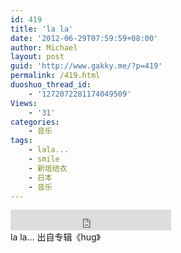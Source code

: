 ```yaml
---
id: 419
title: 'la la'
date: '2012-06-29T07:59:59+08:00'
author: Michael
layout: post
guid: 'http://www.gakky.me/?p=419'
permalink: /419.html
duoshuo_thread_id:
    - '1272072281174049509'
Views:
    - '31'
categories:
    - 音乐
tags:
    - lala...
    - smile
    - 新垣结衣
    - 日本
    - 音乐
---
```


<div class="audio_player"><iframe allowtransparency="true" frameborder="0" height="33" loading="lazy" scrolling="no" src="http://www.diandian.com/n/common/player?feedId=488fa160-c181-11e1-9842-782bcb383994" width="257"></iframe></div>la la… 出自专辑《hug》
